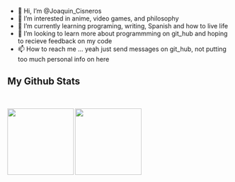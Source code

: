- 👋 Hi, I’m @Joaquin_Cisneros
- 👀 I’m interested in anime, video games, and philosophy
- 🌱 I’m currently learning programing, writing, Spanish and how to live life 
- 💞️ I’m looking to learn more about programmming on git_hub and hoping to recieve feedback on my code
- 📫 How to reach me ... yeah just send messages on git_hub, not putting too much personal info on here

<h2>My Github Stats</h2>
<br>

<p align = "center">
  <img align="left" height="150" src = "https://github-readme-stats.vercel.app/api?username=Schorcher5&show_icons=true&count_private=true&theme=github_dark">
  <img align="left" height="150" src = "https://github-readme-streak-stats.herokuapp.com/?user=Schorcher5&show_icons=true&count_private=true&theme=github-dark-blue&border=FAFAFA">
</p>

